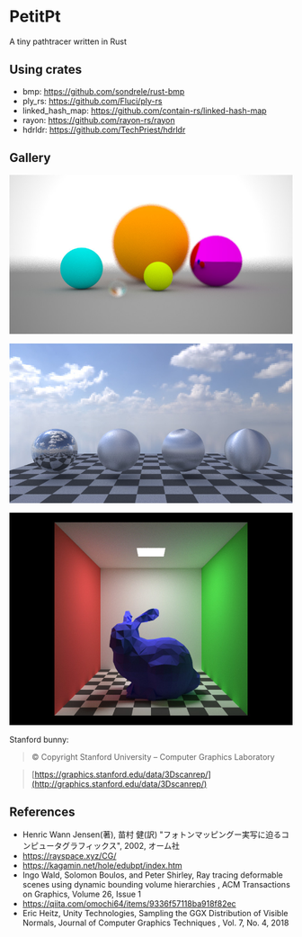 # PetitPt

A tiny pathtracer written in Rust

## Using crates

- bmp: https://github.com/sondrele/rust-bmp
- ply_rs: https://github.com/Fluci/ply-rs
- linked_hash_map: https://github.com/contain-rs/linked-hash-map
- rayon: https://github.com/rayon-rs/rayon
- hdrldr: https://github.com/TechPriest/hdrldr

## Gallery

![Image1](images/petitpt_dof.jpg)

![Image2](images/petitpt_mr.jpg)

![Image3](images/petitpt_bunny.jpg)

Stanford bunny: 

> © Copyright Stanford University – Computer Graphics Laboratory

> [https://graphics.stanford.edu/data/3Dscanrep/](http://graphics.stanford.edu/data/3Dscanrep/)

## References

- Henric Wann Jensen(著), 苗村 健(訳) "フォトンマッピングー実写に迫るコンピュータグラフィックス", 2002, オーム社
- https://rayspace.xyz/CG/
- https://kagamin.net/hole/edubpt/index.htm
- Ingo Wald, Solomon Boulos, and Peter Shirley, Ray tracing deformable scenes using dynamic bounding volume hierarchies
, ACM Transactions on Graphics, Volume 26, Issue 1
- https://qiita.com/omochi64/items/9336f57118ba918f82ec
- Eric Heitz, Unity Technologies, Sampling the GGX Distribution of Visible Normals, Journal of Computer Graphics Techniques
, Vol. 7, No. 4, 2018
